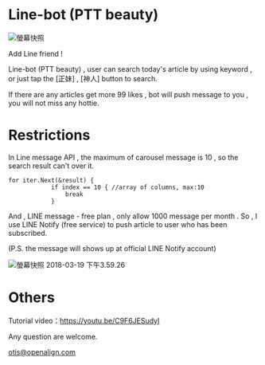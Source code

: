 # Line-bot (PTT beauty)

![螢幕快照](https://i.imgur.com/r4XiMa0.png)

Add Line friend !

Line-bot (PTT beauty) , user can search today's article by using keyword , or just tap the [正妹] , [神人] button to search.

If there are any articles get more 99 likes , bot will push message to you , you will not miss any hottie.



# Restrictions

In Line message API , the maximum of carousel message is 10 , so the search result can't over it.

```
for iter.Next(&result) {
			if index == 10 { //array of columns, max:10
				break
			}
```



And , LINE message - free plan , only allow 1000 message per month . So , I use LINE Notify (free service) to push article to user who has been subscribed. 

(P.S. the message will shows up at official LINE Notify account)

![螢幕快照 2018-03-19 下午3.59.26](https://i.imgur.com/l3Cdj6B.png)



# Others

Tutorial video：https://youtu.be/C9F6JESudyI

Any question are welcome.

otis@openalign.com